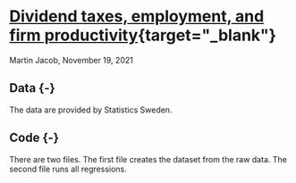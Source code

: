 # [Dividend taxes, employment, and firm productivity](https://www.sciencedirect.com/science/article/abs/pii/S0929119921001620){target="_blank"}

Martin Jacob, November 19, 2021

## Data {-}

The data are provided by Statistics Sweden.

## Code {-}

There are two files. The first file creates the dataset from the raw data. The second file runs all regressions.

